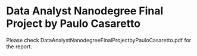 # Data Analyst Nanodegree Final Project by Paulo Casaretto

Please check DataAnalystNanodegreeFinalProjectbyPauloCasaretto.pdf for the report.
